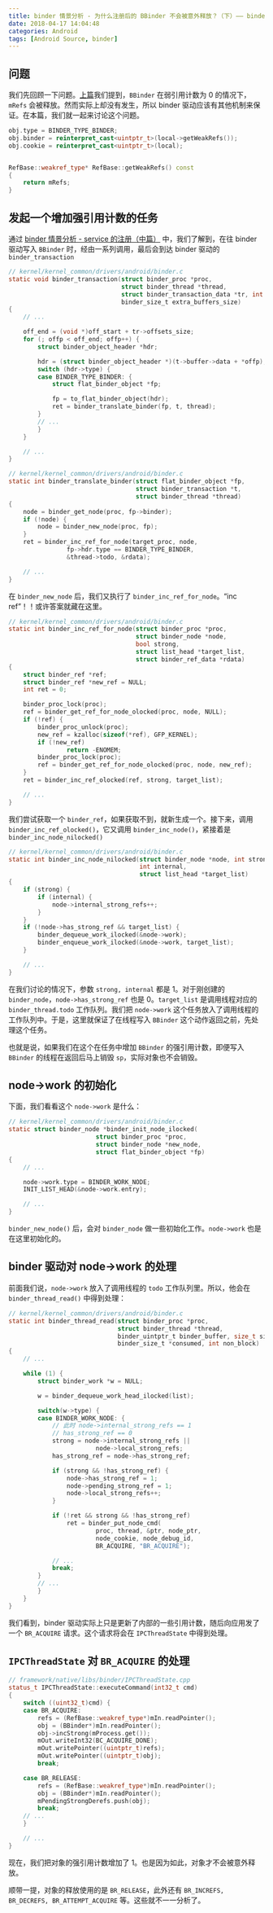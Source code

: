 ```yaml
---
title: binder 情景分析 - 为什么注册后的 BBinder 不会被意外释放？（下）—— binder 生命周期管理机制概述
date: 2018-04-17 14:04:48
categories: Android
tags: [Android Source, binder]
---
```



## 问题

我们先回顾一下问题。[上篇](/2018/04/16/binder-why-BBinder-not-released-after-registered-part1)我们提到，`BBinder` 在弱引用计数为 0 的情况下，`mRefs` 会被释放。然而实际上却没有发生，所以 binder 驱动应该有其他机制来保证。在本篇，我们就一起来讨论这个问题。

```C++
obj.type = BINDER_TYPE_BINDER;
obj.binder = reinterpret_cast<uintptr_t>(local->getWeakRefs());
obj.cookie = reinterpret_cast<uintptr_t>(local);


RefBase::weakref_type* RefBase::getWeakRefs() const
{
    return mRefs;
}
```

## 发起一个增加强引用计数的任务

通过 [binder 情景分析 - service 的注册（中篇）](/2018/04/13/binder-service-registration-part2/) 中，我们了解到，在往 binder 驱动写入 `BBinder` 时，经由一系列调用，最后会到达 binder 驱动的 `binder_transaction`
```C
// kernel/kernel_common/drivers/android/binder.c
static void binder_transaction(struct binder_proc *proc,
                               struct binder_thread *thread,
                               struct binder_transaction_data *tr, int reply,
                               binder_size_t extra_buffers_size)
{
    // ...

    off_end = (void *)off_start + tr->offsets_size;
    for (; offp < off_end; offp++) {
        struct binder_object_header *hdr;

        hdr = (struct binder_object_header *)(t->buffer->data + *offp);
        switch (hdr->type) {
        case BINDER_TYPE_BINDER: {
            struct flat_binder_object *fp;

            fp = to_flat_binder_object(hdr);
            ret = binder_translate_binder(fp, t, thread);
        }
        // ...
        }
    }

    // ...
}

// kernel/kernel_common/drivers/android/binder.c
static int binder_translate_binder(struct flat_binder_object *fp,
                                   struct binder_transaction *t,
                                   struct binder_thread *thread)
{
    node = binder_get_node(proc, fp->binder);
    if (!node) {
        node = binder_new_node(proc, fp);
    }
    ret = binder_inc_ref_for_node(target_proc, node,
                fp->hdr.type == BINDER_TYPE_BINDER,
                &thread->todo, &rdata);

    // ...
}
```
在 `binder_new_node` 后，我们又执行了 `binder_inc_ref_for_node`。“inc ref”！！或许答案就藏在这里。

```C
// kernel/kernel_common/drivers/android/binder.c
static int binder_inc_ref_for_node(struct binder_proc *proc,
                                   struct binder_node *node,
                                   bool strong,
                                   struct list_head *target_list,
                                   struct binder_ref_data *rdata)
{
    struct binder_ref *ref;
    struct binder_ref *new_ref = NULL;
    int ret = 0;

    binder_proc_lock(proc);
    ref = binder_get_ref_for_node_olocked(proc, node, NULL);
    if (!ref) {
        binder_proc_unlock(proc);
        new_ref = kzalloc(sizeof(*ref), GFP_KERNEL);
        if (!new_ref)
                return -ENOMEM;
        binder_proc_lock(proc);
        ref = binder_get_ref_for_node_olocked(proc, node, new_ref);
    }
    ret = binder_inc_ref_olocked(ref, strong, target_list);

    // ...
}
```
我们尝试获取一个 `binder_ref`，如果获取不到，就新生成一个。接下来，调用 `binder_inc_ref_olocked()`，它又调用 `binder_inc_node()`，紧接着是 `binder_inc_node_nilocked()`


```C
// kernel/kernel_common/drivers/android/binder.c
static int binder_inc_node_nilocked(struct binder_node *node, int strong,
                                    int internal,
                                    struct list_head *target_list)
{
    if (strong) {
        if (internal) {
            node->internal_strong_refs++;
        }
    }
    if (!node->has_strong_ref && target_list) {
        binder_dequeue_work_ilocked(&node->work);
        binder_enqueue_work_ilocked(&node->work, target_list);
    }

    // ...
}
```
在我们讨论的情况下，参数 `strong, internal` 都是 1。对于刚创建的 `binder_node`，`node->has_strong_ref` 也是 0。`target_list` 是调用线程对应的 `binder_thread.todo` 工作队列。我们把 `node->work` 这个任务放入了调用线程的工作队列中。于是，这里就保证了在线程写入 `BBinder` 这个动作返回之前，先处理这个任务。

也就是说，如果我们在这个在任务中增加 `BBinder` 的强引用计数，即便写入 `BBinder` 的线程在返回后马上销毁 `sp`，实际对象也不会销毁。

## node->work 的初始化

下面，我们看看这个 `node->work` 是什么：
```C
// kernel/kernel_common/drivers/android/binder.c
static struct binder_node *binder_init_node_ilocked(
                        struct binder_proc *proc,
                        struct binder_node *new_node,
                        struct flat_binder_object *fp)
{
    // ...

    node->work.type = BINDER_WORK_NODE;
    INIT_LIST_HEAD(&node->work.entry);

    // ...
}
```
`binder_new_node()` 后，会对 `binder_node` 做一些初始化工作。`node->work` 也是在这里初始化的。


## binder 驱动对 node->work 的处理

前面我们说，`node->work` 放入了调用线程的 `todo` 工作队列里。所以，他会在 `binder_thread_read()` 中得到处理：
```C
// kernel/kernel_common/drivers/android/binder.c
static int binder_thread_read(struct binder_proc *proc,
                              struct binder_thread *thread,
                              binder_uintptr_t binder_buffer, size_t size,
                              binder_size_t *consumed, int non_block)
{
    // ...

    while (1) {
        struct binder_work *w = NULL;

        w = binder_dequeue_work_head_ilocked(list);

        switch(w->type) {
        case BINDER_WORK_NODE: {
            // 此时 node->internal_strong_refs == 1
            // has_strong_ref == 0
            strong = node->internal_strong_refs ||
                        node->local_strong_refs;
            has_strong_ref = node->has_strong_ref;

            if (strong && !has_strong_ref) {
                node->has_strong_ref = 1;
                node->pending_strong_ref = 1;
                node->local_strong_refs++;
            }

            if (!ret && strong && !has_strong_ref)
                ret = binder_put_node_cmd(
                        proc, thread, &ptr, node_ptr,
                        node_cookie, node_debug_id,
                        BR_ACQUIRE, "BR_ACQUIRE");

            // ...
            break;
        }
        // ...
        }
    }
}
```
我们看到，binder 驱动实际上只是更新了内部的一些引用计数，随后向应用发了一个 `BR_ACQUIRE` 请求。这个请求将会在 `IPCThreadState` 中得到处理。


## `IPCThreadState` 对 `BR_ACQUIRE` 的处理

```C++
// framework/native/libs/binder/IPCThreadState.cpp
status_t IPCThreadState::executeCommand(int32_t cmd)
{
    switch ((uint32_t)cmd) {
    case BR_ACQUIRE:
        refs = (RefBase::weakref_type*)mIn.readPointer();
        obj = (BBinder*)mIn.readPointer();
        obj->incStrong(mProcess.get());
        mOut.writeInt32(BC_ACQUIRE_DONE);
        mOut.writePointer((uintptr_t)refs);
        mOut.writePointer((uintptr_t)obj);
        break;

    case BR_RELEASE:
        refs = (RefBase::weakref_type*)mIn.readPointer();
        obj = (BBinder*)mIn.readPointer();
        mPendingStrongDerefs.push(obj);
        break;
    // ...
    }

    // ...
}
```
现在，我们把对象的强引用计数增加了 1。也是因为如此，对象才不会被意外释放。

顺带一提，对象的释放使用的是 `BR_RELEASE`，此外还有 `BR_INCREFS, BR_DECREFS, BR_ATTEMPT_ACQUIRE` 等。这些就不一一分析了。

<br><br>
